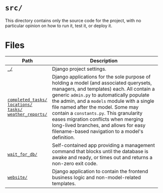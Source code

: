 # `src/`

This directory contains only the source code for the project, with no particular opinion on how to run it, test it, or deploy it.

# Files

Path | Description
-|-
[`_/`](_/) | Django project settings.
[`completed_tasks/`](completed_tasks/) <br /> [`locations/`](locations/) <br /> [`tasks/`](tasks/) <br /> [`weather_reports/`](weather_reports/) | Django applications for the sole purpose of holding a model (and associated querysets, managers, and templates) each.  All contain a generic `admin.py` to automatically populate the admin, and a `models` module with a single file named after the model.  Some may contain a `constants.py`.  This granularity eases migration conflicts when merging long-lived branches, and allows for easy filename-based navigation to a model's definition.
[`wait_for_db/`](wait_for_db/) | Self-contained app providing a management command that blocks until the database is awake and ready, or times out and returns a non-zero exit code.
[`website/`](website/) | Django application to contain the frontend business logic and non-model-related templates.
